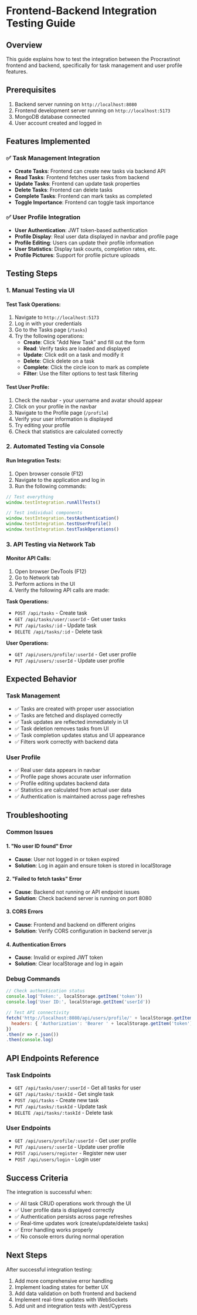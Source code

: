 # Frontend-Backend Integration Testing Guide

## Overview
This guide explains how to test the integration between the Procrastinot frontend and backend, specifically for task management and user profile features.

## Prerequisites
1. Backend server running on `http://localhost:8080`
2. Frontend development server running on `http://localhost:5173`
3. MongoDB database connected
4. User account created and logged in

## Features Implemented

### ✅ Task Management Integration
- **Create Tasks**: Frontend can create new tasks via backend API
- **Read Tasks**: Frontend fetches user tasks from backend
- **Update Tasks**: Frontend can update task properties
- **Delete Tasks**: Frontend can delete tasks
- **Complete Tasks**: Frontend can mark tasks as completed
- **Toggle Importance**: Frontend can toggle task importance

### ✅ User Profile Integration
- **User Authentication**: JWT token-based authentication
- **Profile Display**: Real user data displayed in navbar and profile page
- **Profile Editing**: Users can update their profile information
- **User Statistics**: Display task counts, completion rates, etc.
- **Profile Pictures**: Support for profile picture uploads

## Testing Steps

### 1. Manual Testing via UI

#### Test Task Operations:
1. Navigate to `http://localhost:5173`
2. Log in with your credentials
3. Go to the Tasks page (`/tasks`)
4. Try the following operations:
   - **Create**: Click "Add New Task" and fill out the form
   - **Read**: Verify tasks are loaded and displayed
   - **Update**: Click edit on a task and modify it
   - **Delete**: Click delete on a task
   - **Complete**: Click the circle icon to mark as complete
   - **Filter**: Use the filter options to test task filtering

#### Test User Profile:
1. Check the navbar - your username and avatar should appear
2. Click on your profile in the navbar
3. Navigate to the Profile page (`/profile`)
4. Verify your user information is displayed
5. Try editing your profile
6. Check that statistics are calculated correctly

### 2. Automated Testing via Console

#### Run Integration Tests:
1. Open browser console (F12)
2. Navigate to the application and log in
3. Run the following commands:

```javascript
// Test everything
window.testIntegration.runAllTests()

// Test individual components
window.testIntegration.testAuthentication()
window.testIntegration.testUserProfile()
window.testIntegration.testTaskOperations()
```

### 3. API Testing via Network Tab

#### Monitor API Calls:
1. Open browser DevTools (F12)
2. Go to Network tab
3. Perform actions in the UI
4. Verify the following API calls are made:

**Task Operations:**
- `POST /api/tasks` - Create task
- `GET /api/tasks/user/:userId` - Get user tasks
- `PUT /api/tasks/:id` - Update task
- `DELETE /api/tasks/:id` - Delete task

**User Operations:**
- `GET /api/users/profile/:userId` - Get user profile
- `PUT /api/users/:userId` - Update user profile

## Expected Behavior

### Task Management
- ✅ Tasks are created with proper user association
- ✅ Tasks are fetched and displayed correctly
- ✅ Task updates are reflected immediately in UI
- ✅ Task deletion removes tasks from UI
- ✅ Task completion updates status and UI appearance
- ✅ Filters work correctly with backend data

### User Profile
- ✅ Real user data appears in navbar
- ✅ Profile page shows accurate user information
- ✅ Profile editing updates backend data
- ✅ Statistics are calculated from actual user data
- ✅ Authentication is maintained across page refreshes

## Troubleshooting

### Common Issues

#### 1. "No user ID found" Error
- **Cause**: User not logged in or token expired
- **Solution**: Log in again and ensure token is stored in localStorage

#### 2. "Failed to fetch tasks" Error
- **Cause**: Backend not running or API endpoint issues
- **Solution**: Check backend server is running on port 8080

#### 3. CORS Errors
- **Cause**: Frontend and backend on different origins
- **Solution**: Verify CORS configuration in backend server.js

#### 4. Authentication Errors
- **Cause**: Invalid or expired JWT token
- **Solution**: Clear localStorage and log in again

### Debug Commands

```javascript
// Check authentication status
console.log('Token:', localStorage.getItem('token'))
console.log('User ID:', localStorage.getItem('userId'))

// Test API connectivity
fetch('http://localhost:8080/api/users/profile/' + localStorage.getItem('userId'), {
  headers: { 'Authorization': 'Bearer ' + localStorage.getItem('token') }
})
.then(r => r.json())
.then(console.log)
```

## API Endpoints Reference

### Task Endpoints
- `GET /api/tasks/user/:userId` - Get all tasks for user
- `GET /api/tasks/:taskId` - Get single task
- `POST /api/tasks` - Create new task
- `PUT /api/tasks/:taskId` - Update task
- `DELETE /api/tasks/:taskId` - Delete task

### User Endpoints
- `GET /api/users/profile/:userId` - Get user profile
- `PUT /api/users/:userId` - Update user profile
- `POST /api/users/register` - Register new user
- `POST /api/users/login` - Login user

## Success Criteria

The integration is successful when:
- ✅ All task CRUD operations work through the UI
- ✅ User profile data is displayed correctly
- ✅ Authentication persists across page refreshes
- ✅ Real-time updates work (create/update/delete tasks)
- ✅ Error handling works properly
- ✅ No console errors during normal operation

## Next Steps

After successful integration testing:
1. Add more comprehensive error handling
2. Implement loading states for better UX
3. Add data validation on both frontend and backend
4. Implement real-time updates with WebSockets
5. Add unit and integration tests with Jest/Cypress
